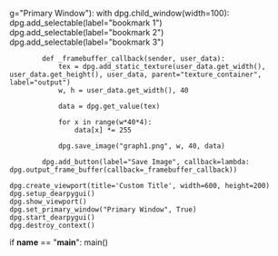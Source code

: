 





















































































































































































g="Primary Window"):
        with dpg.child_window(width=100):
            dpg.add_selectable(label="bookmark 1")
            dpg.add_selectable(label="bookmark 2")
            dpg.add_selectable(label="bookmark 3")

            def _framebuffer_callback(sender, user_data):
                tex = dpg.add_static_texture(user_data.get_width(), user_data.get_height(), user_data, parent="texture_container", label="output")
                w, h = user_data.get_width(), 40
                
                data = dpg.get_value(tex)

                for x in range(w*40*4):
                    data[x] *= 255

                dpg.save_image("graph1.png", w, 40, data)

            dpg.add_button(label="Save Image", callback=lambda: dpg.output_frame_buffer(callback=_framebuffer_callback))

    dpg.create_viewport(title='Custom Title', width=600, height=200)
    dpg.setup_dearpygui()
    dpg.show_viewport()
    dpg.set_primary_window("Primary Window", True)
    dpg.start_dearpygui()
    dpg.destroy_context()

if __name__ == "__main__":
    main()
```